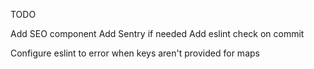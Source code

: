 TODO

Add SEO component
Add Sentry if needed
Add eslint check on commit

Configure eslint to error when keys aren't provided for maps